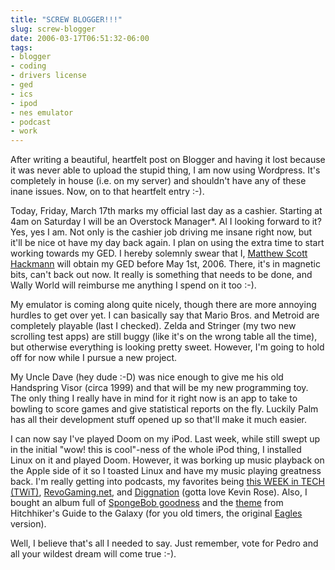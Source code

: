 ```yaml
---
title: "SCREW BLOGGER!!!"
slug: screw-blogger
date: 2006-03-17T06:51:32-06:00
tags:
- blogger
- coding
- drivers license
- ged
- ics
- ipod
- nes emulator
- podcast
- work
---
```

After writing a beautiful, heartfelt post on Blogger and having it lost because it was never able to upload the stupid thing, I am now using Wordpress. It's completely in house (i.e. on my server) and shouldn't have any of these inane issues. Now, on to that heartfelt entry :-).

Today, Friday, March 17th marks my official last day as a cashier. Starting at 4am on Saturday I will be an Overstock Manager*. Al I looking forward to it? Yes, yes I am. Not only is the cashier job driving me insane right now, but it'll be nice ot have my day back again. I plan on using the extra time to start working towards my GED. I hereby solemnly swear that I, [Matthew Scott Hackmann](http://en.wikipedia.org/wiki/Matthew_Scott_Hackmann) will obtain my GED before May 1st, 2006. There, it's in magnetic bits, can't back out now. It really is something that needs to be done, and Wally World will reimburse me anything I spend on it too :-).

My emulator is coming along quite nicely, though there are more annoying hurdles to get over yet. I can basically say that Mario Bros. and Metroid are completely playable (last I checked). Zelda and Stringer (my two new scrolling test apps) are still buggy (like it's on the wrong table all the time), but otherwise everything is looking pretty sweet. However, I'm going to hold off for now while I pursue a new project.

My Uncle Dave (hey dude :-D) was nice enough to give me his old Handspring Visor (circa 1999) and that will be my new programming toy. The only thing I really have in mind for it right now is an app to take to bowling to score games and give statistical reports on the fly. Luckily Palm has all their development stuff opened up so that'll make it much easier.

I can now say I've played Doom on my iPod. Last week, while still swept up in the initial "wow! this is cool"-ness of the whole iPod thing, I installed Linux on it and played Doom. However, it was borking up music playback on the Apple side of it so I toasted Linux and have my music playing greatness back. I'm really getting into podcasts, my favorites being [this WEEK in TECH (TWiT)](http://phobos.apple.com/WebObjects/MZStore.woa/wa/viewPodcast?id=73329404&s=143441), [RevoGaming.net](http://phobos.apple.com/WebObjects/MZStore.woa/wa/viewPodcast?id=87819353&s=143441), and [Diggnation](http://phobos.apple.com/WebObjects/MZStore.woa/wa/viewPodcast?id=74169891&s=143441) (gotta love Kevin Rose). Also, I bought an album full of [SpongeBob goodness](http://phobos.apple.com/WebObjects/MZStore.woa/wa/viewAlbum?id=91158108&s=143441) and the [theme](http://phobos.apple.com/WebObjects/MZStore.woa/wa/viewAlbum?playlistId=54796297&s=143441&i=54795627) from Hitchhiker's Guide to the Galaxy (for you old timers, the original [Eagles](http://phobos.apple.com/WebObjects/MZStore.woa/wa/viewAlbum?playlistId=1054520&s=143441&i=1054517) version).

Well, I believe that's all I needed to say. Just remember, vote for Pedro and all your wildest dream will come true :-).

